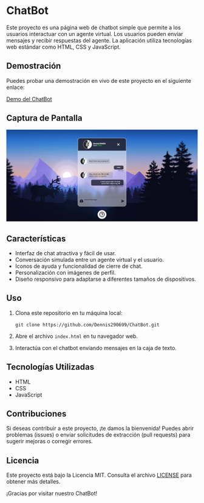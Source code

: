 # ChatBot

Este proyecto es una página web de chatbot simple que permite a los usuarios interactuar con un agente virtual. Los usuarios pueden enviar mensajes y recibir respuestas del agente. La aplicación utiliza tecnologías web estándar como HTML, CSS y JavaScript.

## Demostración

Puedes probar una demostración en vivo de este proyecto en el siguiente enlace:

[Demo del ChatBot](https://chat-bot-eight-self.vercel.app/)

## Captura de Pantalla

![ChatBot Screenshot](./assets/screenshots/Screenshot.png)

## Características

- Interfaz de chat atractiva y fácil de usar.
- Conversación simulada entre un agente virtual y el usuario.
- Iconos de ayuda y funcionalidad de cierre de chat.
- Personalización con imágenes de perfil.
- Diseño responsivo para adaptarse a diferentes tamaños de dispositivos.

## Uso

1. Clona este repositorio en tu máquina local:

   ```
   git clone https://github.com/Dennis290699/ChatBot.git
   ```

2. Abre el archivo `index.html` en tu navegador web.

3. Interactúa con el chatbot enviando mensajes en la caja de texto.

## Tecnologías Utilizadas

- HTML
- CSS
- JavaScript

## Contribuciones

Si deseas contribuir a este proyecto, ¡te damos la bienvenida! Puedes abrir problemas (issues) o enviar solicitudes de extracción (pull requests) para sugerir mejoras o corregir errores.

## Licencia

Este proyecto está bajo la Licencia MIT. Consulta el archivo [LICENSE](./LICENSE) para obtener más detalles.

¡Gracias por visitar nuestro ChatBot!

